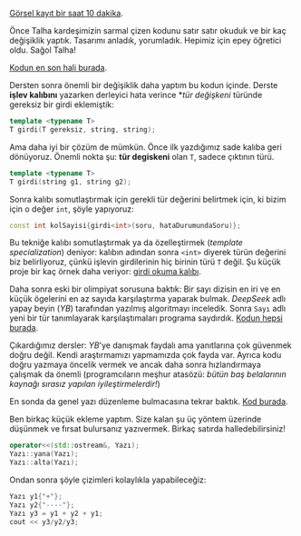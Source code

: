 
[Görsel kayıt bir saat 10 dakika](https://drive.google.com/file/d/1ERTPOKKvDge97CBYOmcR-KbCJdx0gtCM).  

Önce Talha kardeşimizin sarmal çizen kodunu satır satır okuduk ve bir kaç değişiklik yaptık. Tasarımı anladık, yorumladık. Hepimiz için epey öğretici oldu. Sağol Talha!

[Kodun en son hali burada](https://onlinegdb.com/fC4ztk-lF).   

Dersten sonra önemli bir değişiklik daha yaptım bu kodun içinde. Derste **işlev kalıbını** yazarken derleyici hata verince **tür değişkeni* türünde gereksiz bir girdi eklemiştik:
```c++
template <typename T>
T girdi(T gereksiz, string, string);
```

Ama daha iyi bir çözüm de mümkün. Önce ilk yazdığımız sade kalıba geri dönüyoruz. Önemli nokta şu: **tür degiskeni** olan `T`, sadece çıktının türü. 
```c++
template <typename T>
T girdi(string g1, string g2);
```

Sonra kalıbı somutlaştırmak için gerekli tür değerini belirtmek için, ki bizim için o değer `int`, şöyle yapıyoruz:

```c++
const int kolSayisi{girdi<int>(soru, hataDurumundaSoru)};
```

Bu tekniğe kalıbı somutlaştırmak ya da özelleştirmek (*template specialization*) deniyor: kalıbın adından sonra `<int>` diyerek türün değerini biz belirliyoruz,  çünkü işlevin girdilerinin hiç birinin türü `T` değil. Şu küçük proje bir kaç örnek daha veriyor:  [girdi okuma kalıbı](https://onlinegdb.com/LzdD5FHnz).  

Daha sonra eski bir olimpiyat sorusuna baktık: Bir sayı dizisin en iri ve en küçük ögelerini en az sayıda karşılaştırma yaparak bulmak. *DeepSeek* adlı yapay beyin (*YB*) tarafından yazılmış algoritmayı inceledik. Sonra `Sayı` adlı yeni bir tür tanımlayarak  karşılaştımaları programa saydırdık. [Kodun hepsi burada](https://onlinegdb.com/Hrd-T3H1S).  

Çıkardığımız dersler: *YB*'ye danışmak faydalı ama yanıtlarına çok güvenmek doğru değil. Kendi araştırmamızı yapmamızda çok fayda var. Ayrıca kodu doğru yazmaya öncelik vermek ve ancak daha sonra hızlandırmaya çalışmak da önemli (programcıların meşhur atasözü: *bütün baş belalarının kaynağı sırasız yapılan iyileştirmelerdir!*)

En sonda da genel yazı düzenleme bulmacasına tekrar baktık. [Kod burada](https://onlinegdb.com/rtMQs6sLO).

Ben birkaç küçük ekleme yaptım. Size kalan şu üç yöntem üzerinde düşünmek ve fırsat bulursanız yazıvermek. Birkaç satırda halledebilirsiniz!

```c++
operator<<(std::ostream&, Yazı);
Yazı::yana(Yazı);
Yazı::alta(Yazı);
```

Ondan sonra şöyle çizimleri kolaylıkla  yapabileceğiz: 
```c++
Yazı y1{"+"};
Yazı y2{"----"};
Yazı y3 = y1 + y2 + y1;
cout << y3/y2/y3;
```
